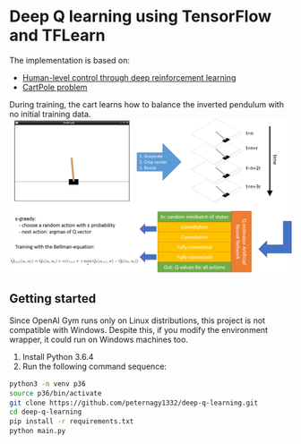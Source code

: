 # Deep Q learning using TensorFlow and TFLearn

The implementation is based on:
  - [Human-level control through deep reinforcement learning](https://www.nature.com/nature/journal/v518/n7540/full/nature14236.htm)
  - [CartPole problem](https://gym.openai.com/envs/CartPole-v0/)

During training, the cart learns how to balance the inverted pendulum with no initial training data.
![Summary](https://github.com/peternagy1332/deep-q-learning/blob/master/assets/summary.png?raw=true "Character-level training visualization")

## Getting started
Since OpenAI Gym runs only on Linux distributions, this project is not compatible with Windows. Despite this, if you modify the environment wrapper, it could run on Windows machines too.

1. Install Python 3.6.4
1. Run the following command sequence:

```bash
python3 -m venv p36
source p36/bin/activate
git clone https://github.com/peternagy1332/deep-q-learning.git
cd deep-q-learning
pip install -r requirements.txt
python main.py
```
